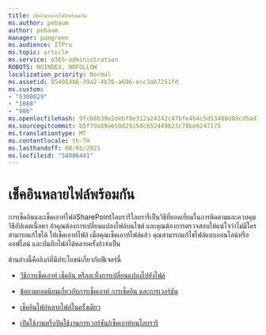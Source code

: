 ```yaml
---
title: เช็คอินหลายไฟล์พร้อมกัน
ms.author: pebaum
author: pebaum
manager: pamgreen
ms.audience: ITPro
ms.topic: article
ms.service: o365-administration
ROBOTS: NOINDEX, NOFOLLOW
localization_priority: Normal
ms.assetid: 854014b6-39a2-4b76-a696-ecc3ab7251fd
ms.custom:
- "5300029"
- "1688"
- "986"
ms.openlocfilehash: 9fcb8b39e2debf8e312a24242c47bfe4b4c5d53488d09cd5ad33d54ae109b10b
ms.sourcegitcommit: b5f7da89a650d2915dc652449623c78be6247175
ms.translationtype: MT
ms.contentlocale: th-TH
ms.lasthandoff: 08/05/2021
ms.locfileid: "54006441"
---
```

# <a name="check-in-several-files-at-once"></a>เช็คอินหลายไฟล์พร้อมกัน

การเช็คอินและเช็คเอาท์ไฟล์SharePointไลบรารีไลบรารี่เป็นวิธีที่ยอดเยี่ยมในการติดตามและควบคุมวิธีอัปเดตเนื้อหา ถ้าคุณต้องการเปลี่ยนแปลงไฟล์บนไซต์ และคุณต้องการตรวจสอบให้แน่ใจว่าไม่มีใครสามารถแก้ไขได้ ให้เช็คเอาท์ไฟล์ เมื่อคุณเช็คเอาท์ไฟล์แล้ว คุณสามารถแก้ไขไฟล์แบบออนไลน์หรือออฟไลน์ และบันทึกไฟล์ได้หลายครั้งถ้าจําเป็น

ด้านล่างนี้คือลิงก์ที่มีประโยชน์เกี่ยวกับฟีเจอร์นี้

- [วิธีการเช็คเอาท์ เช็คอิน หรือละทิ้งการเปลี่ยนแปลงไปยังไฟล์](https://support.office.com/article/check-out-check-in-or-discard-changes-to-files-in-a-library-7e2c12a9-a874-4393-9511-1378a700f6de)

- [ข้อถามยอดนิยมเกี่ยวกับการเช็คเอาท์ การเช็คอิน และการเวอร์ชัน](https://support.office.com/article/Top-questions-about-check-out-check-in-and-versions-7E941339-E972-4C7A-A79A-80A1FCF84076)

- [เช็คอินไฟล์หลายไฟล์ในครั้งเดียว](https://support.office.com/article/check-out-check-in-or-discard-changes-to-files-in-a-library-7e2c12a9-a874-4393-9511-1378a700f6de)

- [เปิดใช้งานหรือปิดใช้งานการเวอร์ชัน/เช็คเอาท์บนไลบรารี](https://support.office.com/article/enable-and-configure-versioning-for-a-list-or-library-1555d642-23ee-446a-990a-bcab618c7a37)

  
